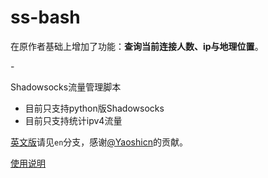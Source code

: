 ss-bash
=======


在原作者基础上增加了功能：**查询当前连接人数、ip与地理位置**。

\-

Shadowsocks流量管理脚本

* 目前只支持python版Shadowsocks
* 目前只支持统计ipv4流量

[英文版](https://github.com/hellofwy/ss-bash/tree/en)请见`en`分支，感谢[@Yaoshicn](https://github.com/Yaoshicn)的贡献。


[使用说明][User Manual]


[User Manual]:    https://github.com/hellofwy/ss-bash/wiki
